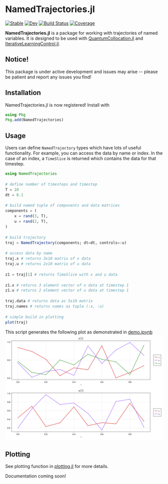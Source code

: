 # NamedTrajectories.jl

[![Stable](https://img.shields.io/badge/docs-stable-blue.svg)](https://aarontrowbridge.github.io/NamedTrajectories.jl/stable/)
[![Dev](https://img.shields.io/badge/docs-dev-blue.svg)](https://aarontrowbridge.github.io/NamedTrajectories.jl/dev/)
[![Build Status](https://github.com/aarontrowbridge/NamedTrajectories.jl/actions/workflows/CI.yml/badge.svg?branch=main)](https://github.com/aarontrowbridge/NamedTrajectories.jl/actions/workflows/CI.yml?query=branch%3Amain)
[![Coverage](https://codecov.io/gh/aarontrowbridge/NamedTrajectories.jl/branch/main/graph/badge.svg)](https://codecov.io/gh/aarontrowbridge/NamedTrajectories.jl)

**NamedTrajectories.jl** is a package for working with trajectories of named variables. It is designed to be used with [QuantumCollocation.jl](https://github.com/aarontrowbridge/QuantumCollocation.jl) and [IterativeLearningControl.jl](https://github.com/aarontrowbridge/IterativeLearningControl.jl).

## Notice!

This package is under active development and issues may arise -- please be patient and report any issues you find!

## Installation

NamedTrajectories.jl is now registered! Install with

```julia
using Pkg
Pkg.add(NamedTrajectories)
```


## Usage

Users can define `NamedTrajectory` types which have lots of useful functionality. For example, you can access the data by name or index.  In the case of an index, a `TimeSlice` is returned which contains the data for that timestep.

```julia
using NamedTrajectories

# define number of timesteps and timestep
T = 10
dt = 0.1

# build named tuple of components and data matrices
components = (
    x = rand(3, T),
    u = rand(2, T),
)

# build trajectory
traj = NamedTrajectory(components; dt=dt, controls=:u)

# access data by name
traj.x # returns 3x10 matrix of x data
traj.u # returns 2x10 matrix of u data

z1 = traj[1] # returns TimeSlice with x and u data

z1.x # returns 3 element vector of x data at timestep 1
z1.u # returns 2 element vector of u data at timestep 1

traj.data # returns data as 5x10 matrix
traj.names # returns names as tuple (:x, :u)

# simple build in plotting
plot(traj)
```

This script generates the following plot as demonstrated in [demo.ipynb](examples/notebooks/demo.ipynb)
![](examples/notebooks/demo.png)


## Plotting

See plotting function in [plotting.jl](src/plotting.jl) for more details.

Documentation coming soon!

